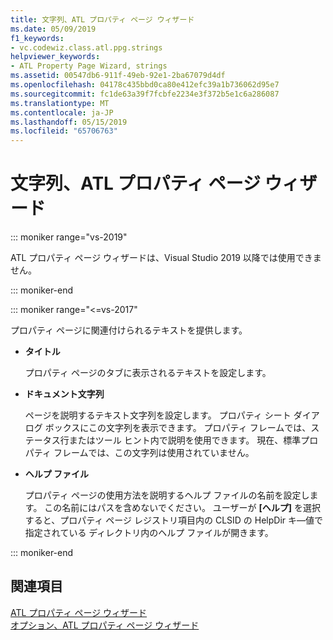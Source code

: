 ```yaml
---
title: 文字列、ATL プロパティ ページ ウィザード
ms.date: 05/09/2019
f1_keywords:
- vc.codewiz.class.atl.ppg.strings
helpviewer_keywords:
- ATL Property Page Wizard, strings
ms.assetid: 00547db6-911f-49eb-92e1-2ba67079d4df
ms.openlocfilehash: 04178c435bbd0ca80e412efc39a1b736062d95e7
ms.sourcegitcommit: fc1de63a39f7fcbfe2234e3f372b5e1c6a286087
ms.translationtype: MT
ms.contentlocale: ja-JP
ms.lasthandoff: 05/15/2019
ms.locfileid: "65706763"
---
```

# <a name="strings-atl-property-page-wizard"></a>文字列、ATL プロパティ ページ ウィザード

::: moniker range="vs-2019"

ATL プロパティ ページ ウィザードは、Visual Studio 2019 以降では使用できません。

::: moniker-end

::: moniker range="<=vs-2017"

プロパティ ページに関連付けられるテキストを提供します。

- **タイトル**

   プロパティ ページのタブに表示されるテキストを設定します。

- **ドキュメント文字列**

   ページを説明するテキスト文字列を設定します。 プロパティ シート ダイアログ ボックスにこの文字列を表示できます。 プロパティ フレームでは、ステータス行またはツール ヒント内で説明を使用できます。 現在、標準プロパティ フレームでは、この文字列は使用されていません。

- **ヘルプ ファイル**

   プロパティ ページの使用方法を説明するヘルプ ファイルの名前を設定します。 この名前にはパスを含めないでください。 ユーザーが **[ヘルプ]** を選択すると、プロパティ ページ レジストリ項目内の CLSID の HelpDir キ―値で指定されている ディレクトリ内のヘルプ ファイルが開きます。

::: moniker-end

## <a name="see-also"></a>関連項目

[ATL プロパティ ページ ウィザード](../../atl/reference/atl-property-page-wizard.md)<br/>
[オプション、ATL プロパティ ページ ウィザード](../../atl/reference/options-atl-property-page-wizard.md)
